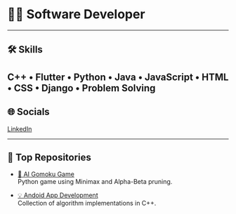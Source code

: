 # 👨‍💻 Software Developer
---

## 🛠️ Skills
C++ • Flutter • Python • Java • JavaScript • HTML • CSS • Django • Problem Solving
---

## 🌐 Socials
[LinkedIn](https://linkedin.com/in/rania-raafat-694b0b261) 

---

## 📌 Top Repositories

- [🤖 AI Gomoku Game](https://github.com/mohrael/Gomoku-Game)  
  Python game using Minimax and Alpha-Beta pruning.

- [💡 Andoid App Development](https://github.com//mohrael/Mobile-Apps)  
  Collection of algorithm implementations in C++.
